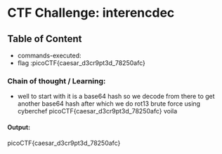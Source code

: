 # CTF Challenge: interencdec

## Table of Content

- commands-executed:  
- flag :picoCTF{caesar_d3cr9pt3d_78250afc}


### Chain of thought / Learning:
- well to start with it is a base64 hash so we decode from there to get another base64 hash after which we do rot13 brute force using cyberchef
  picoCTF{caesar_d3cr9pt3d_78250afc} voila


#### Output:
picoCTF{caesar_d3cr9pt3d_78250afc}
